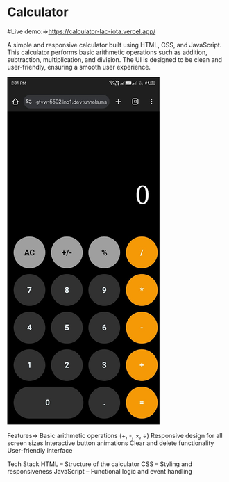 # Calculator

#Live demo:=>https://calculator-lac-iota.vercel.app/

A simple and responsive calculator built using HTML, CSS, and JavaScript. This calculator performs basic arithmetic operations such as addition, subtraction, multiplication, and division. The UI is designed to be clean and user-friendly, ensuring a smooth user experience.

![image alt](https://github.com/Avishkar1414/Calculator/blob/6dd29f6324a408bf3dbf2a9b011e32fe46de4c9e/screenshot.png)

Features=>
Basic arithmetic operations (+, -, ×, ÷)
Responsive design for all screen sizes
Interactive button animations
Clear and delete functionality
User-friendly interface

Tech Stack
HTML – Structure of the calculator
CSS – Styling and responsiveness
JavaScript – Functional logic and event handling
